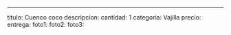 ---
titulo: Cuenco coco
descripcion: 
cantidad: 1
categoria: Vajilla
precio: 
entrega: 
foto1: 
foto2: 
foto3: 
